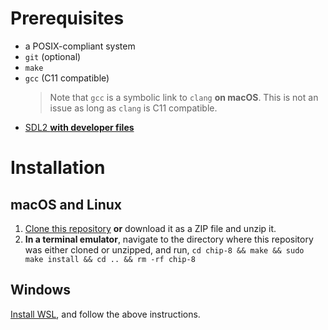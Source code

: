 # Prerequisites
- a POSIX-compliant system
- `git` (optional)
- `make`
- `gcc` (C11 compatible)
    > Note that `gcc` is a symbolic link to `clang` **on macOS**. This is not an issue as long as `clang` is C11 compatible.
- [SDL2 **with developer files**](https://wiki.libsdl.org/SDL2/Installation)
# Installation
## macOS and Linux
1. [Clone this repository](https://docs.github.com/en/repositories/creating-and-managing-repositories/cloning-a-repository) **or** download it as a ZIP file and unzip it.
2. **In a terminal emulator**, navigate to the directory where this repository was either cloned or unzipped, and run, `cd chip-8 && make && sudo make install && cd .. && rm -rf chip-8`
## Windows
[Install WSL](https://learn.microsoft.com/en-us/windows/wsl/install), and follow the above instructions.
